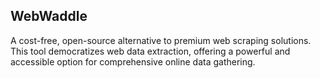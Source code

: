 ## WebWaddle 

A cost-free, open-source alternative to premium web scraping solutions. This tool democratizes web data extraction, offering a powerful and accessible option for comprehensive online data gathering.